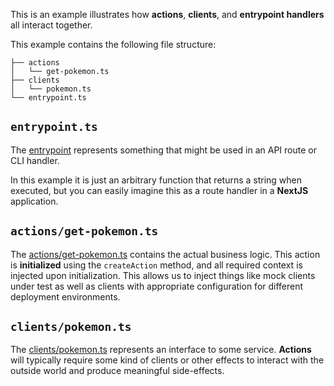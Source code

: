 This is an example illustrates how **actions**, **clients**, and **entrypoint handlers** all interact together.

This example contains the following file structure:

```
├── actions
│   └── get-pokemon.ts
├── clients
│   └── pokemon.ts
└── entrypoint.ts
```

## `entrypoint.ts`

The [entrypoint](/examples/entrypoint.ts) represents something that might be used in an API route or CLI handler.

In this example it is just an arbitrary function that returns a string when executed, but you can easily imagine this as a route handler in a **NextJS** application.

## `actions/get-pokemon.ts`

The [actions/get-pokemon.ts](/examples/actions/get-pokemon.ts) contains the actual business logic. This action is **initialized** using the `createAction` method, and all required context is injected upon initialization. This allows us to inject things like mock clients under test as well as clients with appropriate configuration for different deployment environments.

## `clients/pokemon.ts`

The [clients/pokemon.ts](/examples/clients/pokemon.ts) represents an interface to some service. **Actions** will typically require some kind of clients or other effects to interact with the outside world and produce meaningful side-effects.
